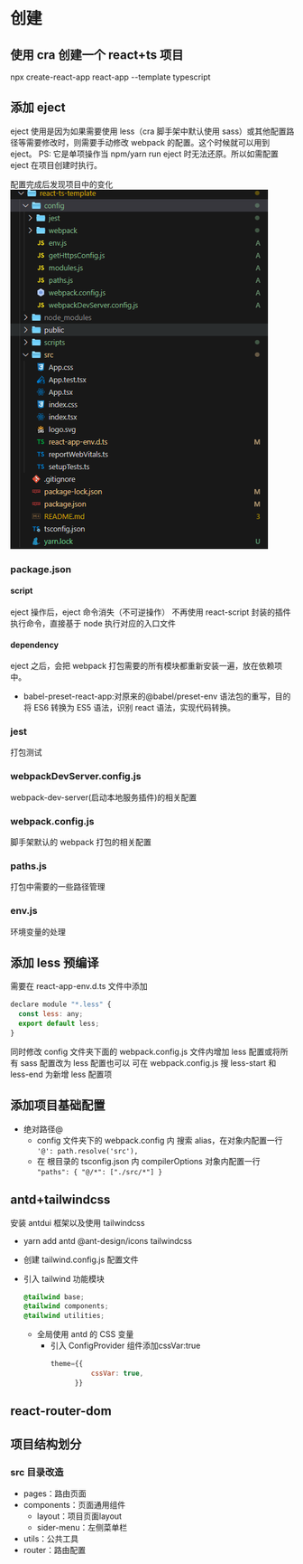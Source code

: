 # 创建

## 使用 cra 创建一个 react+ts 项目

npx create-react-app react-app --template typescript

## 添加 eject

eject 使用是因为如果需要使用 less（cra 脚手架中默认使用 sass）或其他配置路径等需要修改时，则需要手动修改 webpack 的配置。这个时候就可以用到 eject。
PS: 它是单项操作当 npm/yarn run eject 时无法还原。所以如需配置 eject 在项目创建时执行。

配置完成后发现项目中的变化
![这是图片](static/img/image.png)

### package.json

#### script

eject 操作后，eject 命令消失（不可逆操作）
不再使用 react-script 封装的插件执行命令，直接基于 node 执行对应的入口文件

#### dependency

eject 之后，会把 webpack 打包需要的所有模块都重新安装一遍，放在依赖项中。

-   babel-preset-react-app:对原来的@babel/preset-env 语法包的重写，目的将 ES6 转换为 ES5 语法，识别 react 语法，实现代码转换。

### jest

打包测试

### webpackDevServer.config.js

webpack-dev-server(启动本地服务插件)的相关配置

### webpack.config.js

脚手架默认的 webpack 打包的相关配置

### paths.js

打包中需要的一些路径管理

### env.js

环境变量的处理

## 添加 less 预编译

需要在 react-app-env.d.ts 文件中添加

```js
declare module "*.less" {
  const less: any;
  export default less;
}
```

同时修改 config 文件夹下面的 webpack.config.js 文件内增加 less 配置或将所有 sass 配置改为 less 配置也可以
可在 webpack.config.js 搜 less-start 和 less-end 为新增 less 配置项

## 添加项目基础配置

-   绝对路径@
    -   config 文件夹下的 webpack.config 内 搜索 alias，在对象内配置一行 `'@': path.resolve('src'),`
    -   在 根目录的 tsconfig.json 内 compilerOptions 对象内配置一行 `"paths": { "@/*": ["./src/*"] }`

## antd+tailwindcss

安装 antdui 框架以及使用 tailwindcss

-   yarn add antd @ant-design/icons tailwindcss
-   创建 tailwind.config.js 配置文件
-   引入 tailwind 功能模块

    ```css
    @tailwind base;
    @tailwind components;
    @tailwind utilities;
    ```

    -   全局使用 antd 的 CSS 变量
        -   引入 ConfigProvider 组件添加cssVar:true
            ```js
            theme={{
                      cssVar: true,
                  }}
            ```

## react-router-dom

## 项目结构划分

### src 目录改造

- pages：路由页面
- components：页面通用组件
  - layout：项目页面layout
  - sider-menu：左侧菜单栏
- utils：公共工具
- router：路由配置
